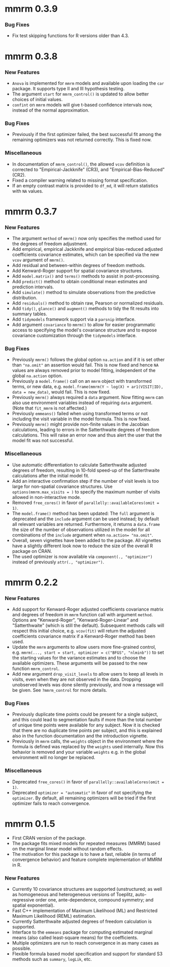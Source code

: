 # mmrm 0.3.9

### Bug Fixes

- Fix test skipping functions for R versions older than 4.3.

# mmrm 0.3.8

### New Features

- `Anova` is implemented for `mmrm` models and available upon loading the `car` package. It supports type II and III hypothesis testing.
- The argument `start` for `mmrm_control()` is updated to allow better choices of initial values.
- `confint` on `mmrm` models will give t-based confidence intervals now, instead of the normal approximation.  

### Bug Fixes

- Previously if the first optimizer failed, the best successful fit among the remaining optimizers was not returned correctly. This is fixed now.

### Miscellaneous

- In documentation of `mmrm_control()`, the allowed `vcov` definition is corrected to "Empirical-Jackknife" (CR3), and "Empirical-Bias-Reduced" (CR2).
- Fixed a compiler warning related to missing format specification.
- If an empty contrast matrix is provided to `df_md`, it will return statistics with `NA` values.

# mmrm 0.3.7

### New Features

- The argument `method` of `mmrm()` now only specifies the method used for the 
  degrees of freedom adjustment.
- Add empirical, empirical Jackknife and empirical bias-reduced adjusted coefficients
  covariance estimates, which can be specified via the new `vcov` argument of `mmrm()`.
- Add residual and between-within degrees of freedom methods.
- Add Kenward-Roger support for spatial covariance structures.
- Add `model.matrix()` and `terms()` methods to assist in post-processing.
- Add `predict()` method to obtain conditional mean estimates and prediction intervals.
- Add `simulate()` method to simulate observations from the predictive distribution.
- Add `residuals()` method to obtain raw, Pearson or normalized residuals.
- Add `tidy()`, `glance()` and `augment()` methods to tidy the fit results into summary tables.
- Add `tidymodels` framework support via a `parsnip` interface.
- Add argument `covariance` to `mmrm()` to allow for easier programmatic access
  to specifying the model's covariance structure and to expose covariance
  customization through the `tidymodels` interface.

### Bug Fixes

- Previously `mmrm()` follows the global option `na.action` and if it is set
  other than `"na.omit"` an assertion would fail. This is now fixed and hence `NA`
  values are always removed prior to model fitting, independent of the global
  `na.action` option.
- Previously a `model.frame()` call on an `mmrm` object with transformed terms, or new
  data, e.g. `model.frame(mmrm(Y ~ log(X) + ar1(VISIT|ID), data = new_data)`,
  would fail. This is now fixed.
- Previously `mmrm()` always required a `data` argument. Now fitting `mmrm` can also use
  environment variables instead of requiring `data` argument. (Note that
  `fit_mmrm` is not affected.)
- Previously `emmeans()` failed when using transformed terms or not including the visit 
  variable in the model formula. This is now fixed.
- Previously `mmrm()` might provide non-finite values in the Jacobian calculations, 
  leading to errors in the Satterthwaite degrees of freedom calculations. This will raise 
  an error now and thus alert the user that the model fit was not successful.

### Miscellaneous

- Use automatic differentiation to calculate Satterthwaite adjusted degrees of freedom, 
  resulting in 10-fold speed-up of the Satterthwaite calculations after the initial model fit.
- Add an interactive confirmation step if the number of visit levels is too large 
  for non-spatial covariance structures. Use `options(mmrm.max_visits = )` to specify the 
  maximum number of visits allowed in non-interactive mode.
- Removed `free_cores()` in favor of `parallelly::availableCores(omit = 1)`.
- The `model.frame()` method has been updated: The `full` argument is deprecated and
  the `include` argument can be used instead; by default all relevant variables are
  returned. Furthermore, it returns a `data.frame` the size of the number of observations 
  utilized in the model for all combinations of the  `include` argument 
  when `na.action= "na.omit"`.
- Overall, seven vignettes have been added to the package. All vignettes have a slightly
  different look now to reduce the size of the overall R package on CRAN.
- The used optimizer is now available via `component(., "optimizer")` instead of previously
  `attr(., "optimizer")`.

# mmrm 0.2.2

### New Features

- Add support for Kenward-Roger adjusted coefficients covariance matrix and
  degrees of freedom in `mmrm` function call with argument `method`.
  Options are "Kenward-Roger", "Kenward-Roger-Linear" and "Satterthwaite"
  (which is still the default). Subsequent methods calls
  will respect this initial choice, e.g. `vcov(fit)` will return the adjusted
  coefficients covariance matrix if a Kenward-Roger method has been used.
- Update the `mmrm` arguments to allow users more fine-grained control, e.g.
  `mmrm(..., start = start, optimizer = c("BFGS", "nlminb"))` to set the
  starting values for the variance estimates and to choose the available optimizers.
  These arguments will be passed to the new function `mmrm_control`.
- Add new argument `drop_visit_levels` to allow users to keep all levels in visits,
  even when they are not observed in the data. Dropping unobserved levels was done
  silently previously, and now a message will be given. See `?mmrm_control`
  for more details.

### Bug Fixes

- Previously duplicate time points could be present for a single subject,
  and this could lead to segmentation faults if more than the total number of
  unique time points were available for any subject. Now it is checked that
  there are no duplicate time points per subject, and this is explained also in the
  function documentation and the introduction vignette.
- Previously in `mmrm` calls, the `weights` object in the environment where the
  formula is defined was replaced by the `weights` used internally.
  Now this behavior is removed and your variable
  `weights` e.g. in the global environment will no longer be replaced.

### Miscellaneous

- Deprecated `free_cores()` in favor of `parallelly::availableCores(omit = 1)`.
- Deprecated `optimizer = "automatic"` in favor of not specifying the `optimizer`.
  By default, all remaining optimizers will be tried if the first optimizer fails
  to reach convergence.

# mmrm 0.1.5

- First CRAN version of the package.
- The package fits mixed models for repeated measures
  (MMRM) based on the marginal linear model without random effects.
- The motivation for this package is to have a fast, reliable (in terms of
  convergence behavior) and feature complete implementation of MMRM in R.

### New Features

- Currently 10 covariance structures are supported (unstructured; as well as
  homogeneous and heterogeneous versions of Toeplitz, auto-regressive order one,
  ante-dependence, compound symmetry; and spatial exponential).
- Fast C++ implementation of Maximum Likelihood (ML) and Restricted Maximum
  Likelihood (REML) estimation.
- Currently Satterthwaite adjusted degrees of freedom calculation is supported.
- Interface to the `emmeans` package for computing estimated marginal means
  (also called least-square means) for the coefficients.
- Multiple optimizers are run to reach convergence in as many cases as possible.
- Flexible formula based model specification and support for standard S3 methods such
  as `summary`, `logLik`, etc.
